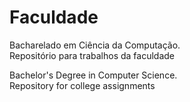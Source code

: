 # Faculdade
Bacharelado em Ciência da Computação.  
Repositório para trabalhos da faculdade

Bachelor's Degree in Computer Science.  
Repository for college assignments
